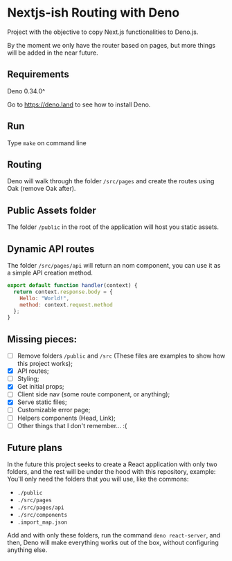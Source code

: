 # Nextjs-ish Routing with Deno
Project with the objective to copy Next.js functionalities to Deno.js.

By the moment we only have the router based on pages, but more things will be added in the near future.

## Requirements
Deno 0.34.0^

Go to https://deno.land to see how to install Deno.

## Run
Type `make` on command line

## Routing
Deno will walk through the folder `/src/pages` and create the routes using Oak (remove Oak after).

## Public Assets folder
The folder `/public` in the root of the application will host you static assets.

## Dynamic API routes
The folder `/src/pages/api` will return an nom component, you can use it as a simple API creation method.
``` javascript
export default function handler(context) {
  return context.response.body = {
    Hello: "World!",
    method: context.request.method
  };
}
```

## Missing pieces:
- [ ] Remove folders `/public` and `/src` (These files are examples to show how this project works);
- [X] API routes;
- [ ] Styling;
- [X] Get initial props;
- [ ] Client side nav (some route component, or anything);
- [X] Serve static files;
- [ ] Customizable error page;
- [ ] Helpers components (Head, Link);
- [ ] Other things that I don't remember… :(

## Future plans
In the future this project seeks to create a React application with only two folders, and the rest will be under the hood with this repository, example:
You'll only need the folders that you will use, like the commons:
- `./public`
- `./src/pages`
- `./src/pages/api`
- `./src/components`
- `.import_map.json`

Add and with only these folders, run the command `deno react-server`, and then, Deno will make everything works out of the box, without configuring anything else.
